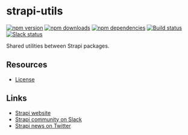 # strapi-utils

[![npm version](https://img.shields.io/npm/v/strapi-utils.svg)](https://www.npmjs.org/package/strapi-utils)
[![npm downloads](https://img.shields.io/npm/dm/strapi-utils.svg)](https://www.npmjs.org/package/strapi-utils)
[![npm dependencies](https://david-dm.org/strapi/strapi-utils.svg)](https://david-dm.org/strapi/strapi-utils)
[![Build status](https://travis-ci.org/strapi/strapi-utils.svg?branch=master)](https://travis-ci.org/strapi/strapi-utils)
[![Slack status](https://slack.strapi.io/badge.svg)](http://slack.strapi.io)

Shared utilities between Strapi packages.

## Resources

- [License](LICENSE)

## Links

- [Strapi website](http://strapi.io/)
- [Strapi community on Slack](http://slack.strapi.io)
- [Strapi news on Twitter](https://twitter.com/strapijs)

